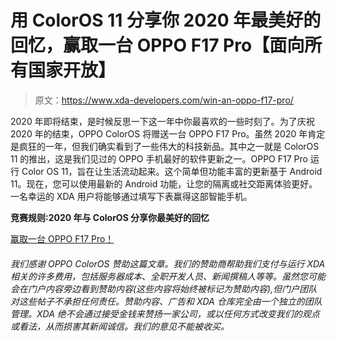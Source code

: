 # 用 ColorOS 11 分享你 2020 年最美好的回忆，赢取一台 OPPO F17 Pro【面向所有国家开放】

> 原文：<https://www.xda-developers.com/win-an-oppo-f17-pro/>

2020 年即将结束，是时候反思一下这一年中你最喜欢的一些时刻了。为了庆祝 2020 年的结束，OPPO ColorOS 将赠送一台 OPPO F17 Pro。虽然 2020 年肯定是疯狂的一年，但我们确实看到了一些伟大的科技新品。其中之一就是 ColorOS 11 的推出，这是我们见过的 OPPO 手机最好的软件更新之一。OPPO F17 Pro 运行 Color OS 11，旨在让生活流动起来。这个简单但功能丰富的更新基于 Android 11。现在，您可以使用最新的 Android 功能，让您的隔离或社交距离体验更好。一名幸运的 XDA 用户将能够通过填写下表赢得这部智能手机。

**竞赛规则:2020 年与 ColorOS 分享你最美好的回忆**

[赢取一台 OPPO F17 Pro！](https://gleam.io/DCC58/win-an-oppo-watch)

###### *我们感谢 OPPO ColorOS 赞助这篇文章。我们的赞助商帮助我们支付与运行 XDA 相关的许多费用，包括服务器成本、全职开发人员、新闻撰稿人等等。虽然您可能会在门户内容旁边看到赞助内容(这些内容将始终被标记为赞助内容),但门户团队对这些帖子不承担任何责任。赞助内容、广告和 XDA 仓库完全由一个独立的团队管理。XDA 绝不会通过接受金钱来赞扬一家公司，或以任何方式改变我们的观点或看法，从而损害其新闻诚信。我们的意见不能被收买。*